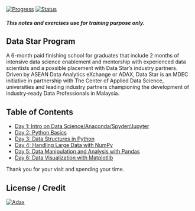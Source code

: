 [![Progress](https://img.shields.io/badge/Progress-15%25-orange.svg)]()
[![Status](https://img.shields.io/badge/Status-Incomplete-orange.svg)]()

##### This notes and exercises use for training purpose only.

## Data Star Program
A 6-month paid finishing school for graduates that include 2 months of intensive data science enablement and mentorship with experienced data scientists and a possible placement with Data Star’s industry partners. Driven by ASEAN Data Analytics eXchange or ADAX, Data Star is an MDEC initiative in partnership with The Center of Applied Data Science, universities and leading industry partners championing the development of industry-ready Data Professionals in Malaysia.

## Table of Contents
- [Day 1: Intro on Data Science/Anaconda/Spyder/Jupyter](https://github.com/eikmarizal/DataStar/tree/master/Day%201)
- [Day 2: Python Basics](https://github.com/eikmarizal/DataStar/tree/master/Day%202)
- [Day 3: Data Structures in Python](https://github.com/eikmarizal/DataStar/tree/master/Day%203)
- [Day 4: Handling Large Data with NumPy](https://github.com/eikmarizal/DataStar/tree/master/Day%204)
- [Day 5: Data Manipulation and Analysis with Pandas](https://github.com/eikmarizal/DataStar/tree/master/Day%205)
- [Day 6: Data Visualization with Matplotlib](https://github.com/eikmarizal/DataStar/tree/master/Day%206)

Thank you for your visit and spending your time.

## License / Credit

[![Adax](http://adax.asia/wp-content/uploads/2017/03/logo_adax.png)](http://adax.asia/datastar/)
